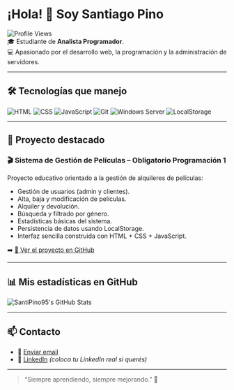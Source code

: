 # ¡Hola! 👋 Soy Santiago Pino

![Profile Views](https://komarev.com/ghpvc/?username=SantiPino95&color=blue)  
🎓 Estudiante de **Analista Programador**.  
💻 Apasionado por el desarrollo web, la programación y la administración de servidores.

---

## 🛠️ Tecnologías que manejo
![HTML](https://img.shields.io/badge/HTML-FF5722?style=for-the-badge&logo=html5&logoColor=white)
![CSS](https://img.shields.io/badge/CSS-2196F3?style=for-the-badge&logo=css3&logoColor=white)
![JavaScript](https://img.shields.io/badge/JavaScript-F7DF1E?style=for-the-badge&logo=javascript&logoColor=black)
![Git](https://img.shields.io/badge/Git-F05032?style=for-the-badge&logo=git&logoColor=white)
![Windows Server](https://img.shields.io/badge/Windows_Server-0078D6?style=for-the-badge&logo=windows&logoColor=white)
![LocalStorage](https://img.shields.io/badge/LocalStorage-4CAF50?style=for-the-badge)

---

## 📂 Proyecto destacado

### 🎬 Sistema de Gestión de Películas – Obligatorio Programación 1

Proyecto educativo orientado a la gestión de alquileres de películas:  
- Gestión de usuarios (admin y clientes).
- Alta, baja y modificación de películas.
- Alquiler y devolución.
- Búsqueda y filtrado por género.
- Estadísticas básicas del sistema.
- Persistencia de datos usando LocalStorage.
- Interfaz sencilla construida con HTML + CSS + JavaScript.

➡️ [🔗 Ver el proyecto en GitHub](https://github.com/SantiPino95/ObligatorioProgramacion1)

---

## 📊 Mis estadísticas en GitHub

![SantiPino95's GitHub Stats](https://github-readme-stats.vercel.app/api?username=SantiPino95&show_icons=true&theme=tokyonight)

---

## 📫 Contacto

- 📧 [Enviar email](mailto:santipino95@gmail.com)
- 💼 [LinkedIn](https://www.linkedin.com/in/tu-usuario)  *(coloca tu LinkedIn real si querés)*

---

> “Siempre aprendiendo, siempre mejorando.” 🚀
